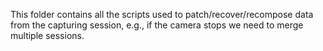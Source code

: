 This folder contains all the scripts used to patch/recover/recompose data from the capturing session, e.g., if the camera stops we need to merge multiple sessions.